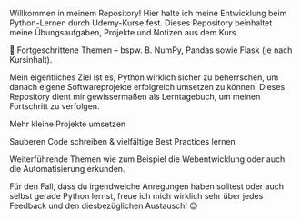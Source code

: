 Willkommen in meinem Repository! Hier halte ich meine Entwicklung beim Python-Lernen durch Udemy-Kurse fest. Dieses Repository beinhaltet meine Übungsaufgaben, Projekte und Notizen aus dem Kurs.

📂 Fortgeschrittene Themen – bspw. B. NumPy, Pandas sowie Flask (je nach Kursinhalt).

Mein eigentliches Ziel ist es, Python wirklich sicher zu beherrschen, um danach eigene Softwareprojekte erfolgreich umsetzen zu können. Dieses Repository dient mir gewissermaßen als Lerntagebuch, um meinen Fortschritt zu verfolgen.

Mehr kleine Projekte umsetzen

Sauberen Code schreiben & vielfältige Best Practices lernen

Weiterführende Themen wie zum Beispiel die Webentwicklung oder auch die Automatisierung erkunden.

Für den Fall, dass du irgendwelche Anregungen haben solltest oder auch selbst gerade Python lernst, freue ich mich wirklich sehr über jedes Feedback und den diesbezüglichen Austausch! 😊